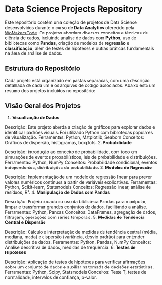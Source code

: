 # Data Science Projects Repository

Este repositório contém uma coleção de projetos de Data Science desenvolvidos durante o curso de **Data Analytics** oferecido pela [WoMakersCode](https://womakerscode.org/). Os projetos abordam diversos conceitos e técnicas de ciência de dados, incluindo análise de dados com **Python**, uso de bibliotecas como **Pandas**, criação de modelos de **regressão** e **classificação**, além de testes de hipóteses e outras práticas fundamentais na área de análise de dados.

## Estrutura do Repositório

Cada projeto está organizado em pastas separadas, com uma descrição detalhada de cada um e os arquivos de código associados. Abaixo está um resumo dos projetos incluídos no repositório:

## Visão Geral dos Projetos
1. **Visualização de Dados**

Descrição: Este projeto aborda a criação de gráficos para explorar dados e identificar padrões visuais. Foi utilizado Python com bibliotecas populares de visualização.
Ferramentas: Python, Matplotlib, Seaborn
Conceitos: Gráficos de dispersão, histogramas, boxplots.
2. **Probabilidade**

Descrição: Introdução ao conceito de probabilidade, com foco em simulações de eventos probabilísticos, leis de probabilidade e distribuições.
Ferramentas: Python, NumPy
Conceitos: Probabilidade condicional, eventos independentes, distribuições de probabilidade.
3. **Modelos de Regressão**

Descrição: Implementação de um modelo de regressão linear para prever valores numéricos contínuos a partir de variáveis explicativas.
Ferramentas: Python, Scikit-learn, Statsmodels
Conceitos: Regressão linear, análise de resíduos, R².
4. **Manipulação de Dados com Pandas**

Descrição: Projeto focado no uso da biblioteca Pandas para manipular, limpar e transformar grandes conjuntos de dados, facilitando a análise.
Ferramentas: Python, Pandas
Conceitos: DataFrames, agregação de dados, filtragem, operações com séries temporais.
5. **Medidas de Tendência Central e Dispersão**

Descrição: Cálculo e interpretação de medidas de tendência central (média, mediana, moda) e dispersão (variância, desvio padrão) para entender distribuições de dados.
Ferramentas: Python, Pandas, NumPy
Conceitos: Análise descritiva de dados, medidas de frequência.
6. **Testes de Hipóteses**

Descrição: Aplicação de testes de hipóteses para verificar afirmações sobre um conjunto de dados e auxiliar na tomada de decisões estatísticas.
Ferramentas: Python, Scipy, Statsmodels
Conceitos: Teste T, testes de normalidade, intervalos de confiança, p-valor.
